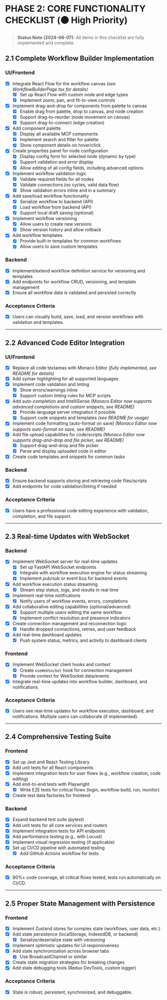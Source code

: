 # PHASE 2: CORE FUNCTIONALITY CHECKLIST (🟠 High Priority)

> **Status Note (2024-06-07):** All items in this checklist are fully implemented and complete.

## 2.1 Complete Workflow Builder Implementation

### UI/Frontend

- [x] Integrate React Flow for the workflow canvas *(see WorkflowBuilderPage.tsx for details)*
  - [x] Set up React Flow with custom node and edge types
  - [x] Implement zoom, pan, and fit-to-view controls
- [x] Implement drag-and-drop for components from palette to canvas
  - [x] Enable drag from palette, drop to canvas, and node creation
  - [x] Support drag-to-reorder (node movement on canvas)
  - [x] Support drag-to-connect (edge creation)
- [x] Add component palette
  - [x] Display all available MCP components
  - [x] Implement search and filter for palette
  - [x] Show component details on hover/click
- [x] Create properties panel for node configuration
  - [x] Display config form for selected node (dynamic by type)
  - [x] Support validation and error display
  - [x] Allow editing of all config fields, including advanced options
- [x] Implement workflow validation logic
  - [x] Validate required fields for all nodes
  - [x] Validate connections (no cycles, valid data flow)
  - [x] Show validation errors inline and in a summary
- [x] Add save/load workflow functionality
  - [x] Serialize workflow to backend (API)
  - [x] Load workflow from backend (API)
  - [x] Support local draft saving (optional)
- [x] Implement workflow versioning
  - [x] Allow users to create new versions
  - [x] Show version history and allow rollback
- [x] Add workflow templates
  - [x] Provide built-in templates for common workflows
  - [x] Allow users to save custom templates

### Backend

- [x] Implement/extend workflow definition service for versioning and templates
- [x] Add endpoints for workflow CRUD, versioning, and template management
- [x] Ensure all workflow data is validated and persisted correctly

### Acceptance Criteria

- [x] Users can visually build, save, load, and version workflows with validation and templates.

---

## 2.2 Advanced Code Editor Integration

### UI/Frontend

- [x] Replace all code textareas with Monaco Editor *(fully implemented, see README for details)*
- [x] Add syntax highlighting for all supported languages
- [x] Implement code validation and linting
  - [x] Show errors/warnings inline
  - [x] Support custom linting rules for MCP scripts
- [x] Add auto-completion and IntelliSense *(Monaco Editor now supports advanced completions and custom snippets, see README)*
  - [x] Provide language server integration if possible
  - [x] Support code snippets and templates *(see README for usage)*
- [x] Implement code formatting (auto-format on save) *(Monaco Editor now supports auto-format on save, see README)*
- [x] Add file upload capabilities for code/scripts *(Monaco Editor now supports drag-and-drop and file picker, see README)*
  - [x] Support drag-and-drop and file picker
  - [x] Parse and display uploaded code in editor
- [x] Create code templates and snippets for common tasks

### Backend

- [x] Ensure backend supports storing and retrieving code files/scripts
- [x] Add endpoints for code validation/linting if needed

### Acceptance Criteria

- [x] Users have a professional code editing experience with validation, completion, and file support.

---

## 2.3 Real-time Updates with WebSocket

### Backend

- [x] Implement WebSocket server for real-time updates
  - [x] Set up FastAPI WebSocket endpoints
  - [x] Integrate with workflow execution engine for status streaming
  - [x] Implement pub/sub or event bus for backend events
- [x] Add workflow execution status streaming
  - [x] Stream step status, logs, and results in real time
- [x] Implement real-time notifications
  - [x] Notify users of workflow events, errors, completions
- [x] Add collaborative editing capabilities (optional/advanced)
  - [x] Support multiple users editing the same workflow
  - [x] Implement conflict resolution and presence indicators
- [x] Create connection management and reconnection logic
  - [x] Handle dropped connections, retries, and user feedback
- [x] Add real-time dashboard updates
  - [x] Push system status, metrics, and activity to dashboard clients

### Frontend

- [x] Implement WebSocket client hooks and context
  - [x] Create `useWebSocket` hook for connection management
  - [x] Provide context for WebSocket data/events
- [x] Integrate real-time updates into workflow builder, dashboard, and notifications

### Acceptance Criteria

- [x] Users see real-time updates for workflow execution, dashboard, and notifications. Multiple users can collaborate (if implemented).

---

## 2.4 Comprehensive Testing Suite

### Frontend

- [x] Set up Jest and React Testing Library
- [x] Add unit tests for all React components
- [x] Implement integration tests for user flows (e.g., workflow creation, code editing)
- [x] Add end-to-end tests with Playwright
  - [x] Write E2E tests for critical flows (login, workflow build, run, monitor)
- [x] Create test data factories for frontend

### Backend

- [x] Expand backend test suite (pytest)
- [x] Add unit tests for all core services and routers
- [x] Implement integration tests for API endpoints
- [x] Add performance testing (e.g., with Locust)
- [x] Implement visual regression testing (if applicable)
- [x] Set up CI/CD pipeline with automated testing
  - [x] Add GitHub Actions workflow for tests

### Acceptance Criteria

- [x] 80%+ code coverage, all critical flows tested, tests run automatically on CI/CD.

---

## 2.5 Proper State Management with Persistence

### Frontend

- [x] Implement Zustand stores for complex state (workflows, user data, etc.)
- [x] Add state persistence (localStorage, IndexedDB, or backend)
  - [x] Serialize/deserialize state with versioning
- [x] Implement optimistic updates for UI responsiveness
- [x] Add state synchronization across browser tabs
  - [x] Use BroadcastChannel or similar
- [x] Create state migration strategies for breaking changes
- [x] Add state debugging tools (Redux DevTools, custom logger)

### Acceptance Criteria

- [x] State is robust, persistent, synchronized, and debuggable.
